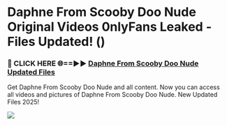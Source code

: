 # Daphne From Scooby Doo Nude Original Videos 0nlyFans Leaked - Files Updated! ()

<h3>🔴 CLICK HERE 🌐==►► <a href="https://tinyurl.com/2p9ay9w9" rel="nofollow">Daphne From Scooby Doo Nude Updated Files</a></h3>

Get Daphne From Scooby Doo Nude and all content. Now you can access all videos and pictures of Daphne From Scooby Doo Nude. New Updated Files 2025!

[![](https://i.imgur.com/KQgVmj3.gif)](https://tinyurl.com/2p9ay9w9)
